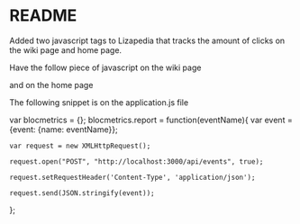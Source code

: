 # README

Added two javascript tags to Lizapedia that tracks the amount of clicks on the wiki page and home page.

Have the follow piece of javascript on the wiki page

<script>blocmetrics.report('wiki page loaded');</script>

and on the home page

<script>blocmetrics.report('home page loaded');</script>

The following snippet is on the application.js file

var blocmetrics = {};
  blocmetrics.report = function(eventName){
    var event = {event: {name: eventName}};

    var request = new XMLHttpRequest();

    request.open("POST", "http://localhost:3000/api/events", true);

    request.setRequestHeader('Content-Type', 'application/json');

    request.send(JSON.stringify(event));

  };
